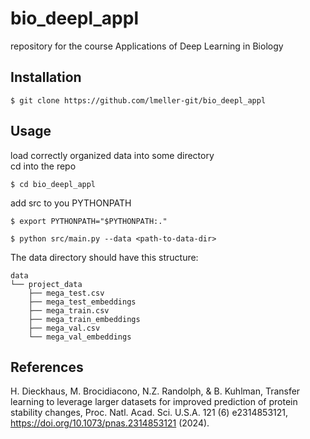 # bio_deepl_appl

repository for the course Applications of Deep Learning in Biology

## Installation  

```$ git clone https://github.com/lmeller-git/bio_deepl_appl```

## Usage

load correctly organized data into some directory  
cd into the repo

```$ cd bio_deepl_appl```

add src to you PYTHONPATH  

```$ export PYTHONPATH="$PYTHONPATH:."```

```$ python src/main.py --data <path-to-data-dir>```

The data directory should have this structure:  
```
data
└── project_data
    ├── mega_test.csv
    ├── mega_test_embeddings
    ├── mega_train.csv
    ├── mega_train_embeddings
    ├── mega_val.csv
    └── mega_val_embeddings
```

## References

H. Dieckhaus, M. Brocidiacono, N.Z. Randolph, & B. Kuhlman, Transfer learning to leverage larger datasets for improved prediction of protein stability changes, Proc. Natl. Acad. Sci. U.S.A. 121 (6) e2314853121, https://doi.org/10.1073/pnas.2314853121 (2024). 
